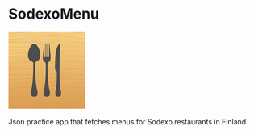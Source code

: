 SodexoMenu
==========
![](https://github.com/pahnev/SodexoMenu/blob/master/SodexoMenuApp/Images.xcassets/AppIcon.appiconset/Icon-76%402x.png)	

Json practice app that fetches menus for Sodexo restaurants in Finland


